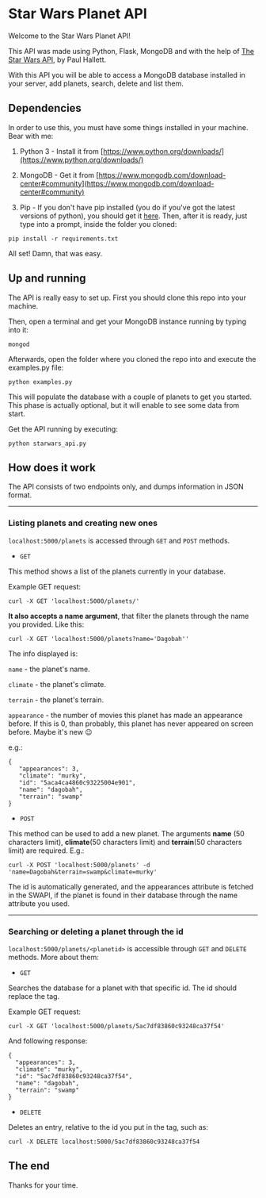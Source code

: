 # Star Wars Planet API
Welcome to the Star Wars Planet API!

This API was made using Python, Flask, MongoDB and with the help of [The Star Wars API](https://swapi.co/ "The Star Wars API"), by Paul Hallett.

With this API you will be able to access a MongoDB database installed in your server, add planets, search, delete and list them.

## Dependencies
In order to use this, you must have some things installed in your machine.  Bear with me:

1. Python 3 - Install it from [https://www.python.org/downloads/](https://www.python.org/downloads/)

2. MongoDB - Get it from [https://www.mongodb.com/download-center#community](https://www.mongodb.com/download-center#community)

3. Pip -  If you don't have pip installed (you do if you've got the latest versions of python), you should get it [here](https://pip.pypa.io/en/stable/installing/ "here"). Then, after it is ready, just type into a prompt, inside the folder you cloned:
```
pip install -r requirements.txt
```

All set! Damn, that was easy.

## Up and running

The API is really easy to set up. First you should clone this repo into your machine.

Then, open a terminal and get your MongoDB instance running by typing into it:
```
mongod
```

Afterwards, open the folder where you cloned the repo into and execute the examples.py file:
```
python examples.py
```

This will populate the database with a couple of planets to get you started. This phase is actually optional, but it will enable to see some data from start.

Get the API running by executing:
```
python starwars_api.py
```
## How does it work

The API consists of two endpoints only, and dumps information in JSON format.

---
### Listing planets and creating new ones

`localhost:5000/planets` is accessed through `GET` and `POST` methods.


- `GET`

This method shows a list of the planets currently in your database.

Example GET request:
```
curl -X GET 'localhost:5000/planets/'
```

**It also accepts a name argument**, that filter the planets through the name you provided. Like this:
```
curl -X GET 'localhost:5000/planets?name='Dagobah''
```

The info displayed is:

`name` - the planet's name.

`climate` - the planet's climate.

`terrain` - the planet's terrain.

`appearance` - the number of movies this planet has made an appearance before. If this is 0, than probably, this planet has never appeared on screen before. Maybe it's new 😉

e.g.:

```
{
   "appearances": 3,
   "climate": "murky",
   "id": "5aca4ca4860c93225004e901",
   "name": "dagobah",
   "terrain": "swamp"
}
```

- `POST`

This method can be used to add a new planet. The arguments **name** (50 characters limit), **climate**(50 characters limit) and **terrain**(50 characters limit) are required.
E.g.:
```
curl -X POST 'localhost:5000/planets' -d 'name=Dagobah&terrain=swamp&climate=murky'
```
The id is automatically generated, and the appearances attribute is fetched in the SWAPI, if the planet is found in their database through the name attribute you used.

---

### Searching or deleting a planet through the id

`localhost:5000/planets/<planetid>` is accessible through `GET` and `DELETE` methods. More about them:


- `GET`

Searches the database for a planet with that specific id. The id should replace the <planetid> tag.

Example GET request:
```
curl -X GET 'localhost:5000/planets/5ac7df83860c93248ca37f54'
```
And following response:
```
{
  "appearances": 3,
  "climate": "murky",
  "id": "5ac7df83860c93248ca37f54",
  "name": "dagobah",
  "terrain": "swamp"
}
```

- `DELETE`

Deletes an entry, relative to the id you put in the <planetid> tag, such as:
```
curl -X DELETE localhost:5000/5ac7df83860c93248ca37f54
```

## The end
Thanks for your time.
